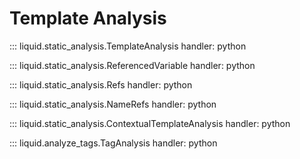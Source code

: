 # Template Analysis

::: liquid.static_analysis.TemplateAnalysis
    handler: python

::: liquid.static_analysis.ReferencedVariable
    handler: python

::: liquid.static_analysis.Refs
    handler: python

::: liquid.static_analysis.NameRefs
    handler: python

::: liquid.static_analysis.ContextualTemplateAnalysis
    handler: python

::: liquid.analyze_tags.TagAnalysis
    handler: python
